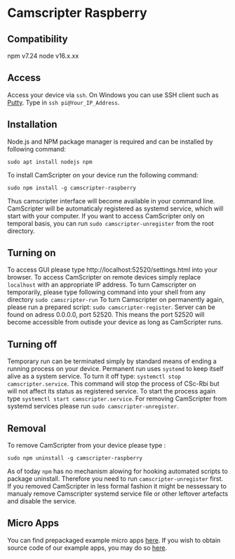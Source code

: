 # Camscripter Raspberry

## Compatibility
npm v7.24
node v16.x.xx

## Access

Access your device via `ssh`. On Windows you can use SSH client such as [Putty](https://www.putty.org/).
Type in `ssh pi@Your_IP_Address`.

## Installation

Node.js and NPM package manager is required and can be installed by following command: 
```
sudo apt install nodejs npm
```

To install CamScripter on your device run the following command:
```
sudo npm install -g camscripter-raspberry
```
Thus camscripter interface will become available in your command line.
CamScripter will be automaticaly registered as systemd service, which will start with your computer.
If you want to access CamScripter only on temporal basis, you can run `sudo camscripter-unregister` from the root directory.

## Turning on
To access GUI please type http://localhost:52520/settings.html into your browser.
To access CamScripter on remote devices simply replace `localhost` with an appropriate IP address.
To turn Camscripter on temporarily, please type following command into your shell from any directory `sudo camscripter-run`
To turn Camscripter on permanently again, please run a prepared script: `sudo camscripter-register`.
Server can be found on adress 0.0.0.0, port 52520. This means the port 52520 will become accessible from outisde your device as long as CamScripter runs.


## Turning off
Temporary run can be terminated simply by standard means of ending a running process on your device.
Permanent run uses `systemd` to keep itself alive as a system service. To turn it off type: `systemctl stop camscripter.service`. This command will stop the process of CSc-Rbi but will not affect its status as registered service.
To start the process again type `systemctl start camscripter.service`.
For removing CamScripter from systemd services please run `sudo camscripter-unregister`.


## Removal
To remove CamScripter from your device please type :
```
sudo npm uninstall -g camscripter-raspberry
```
As of today `npm` has no mechanism alowing for hooking automated scripts to package uninstall. Therefore you need to run ```camscripter-unregister``` first.
If you removed CamScripter in less formal fashion it might be nessessary to manualy remove Camscripter systemd service file or other leftover artefacts and disable the service.

## Micro Apps
You can find prepackaged example micro apps [here](https://github.com/CamStreamer/CamScripterApp_packages_to_use/tree/master/RaspberryPackages).
If you wish to obtain source code of our example apps, you may do so [here](https://github.com/CamStreamer/CamScripterApp_examples/tree/master/Raspberry).
